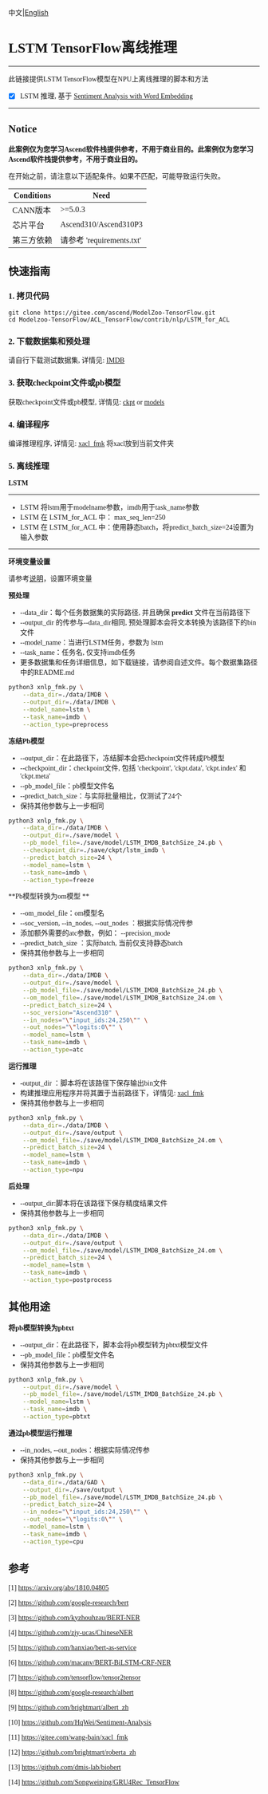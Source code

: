 中文|[English](README_EN.md)
# <font face="微软雅黑">

# LSTM TensorFlow离线推理

***
此链接提供LSTM TensorFlow模型在NPU上离线推理的脚本和方法

* [x] LSTM 推理, 基于 [Sentiment Analysis with Word Embedding](https://github.com/HqWei/Sentiment-Analysis)

***

## Notice
**此案例仅为您学习Ascend软件栈提供参考，不用于商业目的。此案例仅为您学习Ascend软件栈提供参考，不用于商业目的。**

在开始之前，请注意以下适配条件。如果不匹配，可能导致运行失败。

| Conditions | Need |
| --- | --- |
| CANN版本 | >=5.0.3 |
| 芯片平台| Ascend310/Ascend310P3 |
| 第三方依赖| 请参考 'requirements.txt' |

## 快速指南

### 1. 拷贝代码
```shell
git clone https://gitee.com/ascend/ModelZoo-TensorFlow.git
cd Modelzoo-TensorFlow/ACL_TensorFlow/contrib/nlp/LSTM_for_ACL
```

### 2. 下载数据集和预处理

请自行下载测试数据集, 详情见: [IMDB](./data/IMDB/README.md)

### 3. 获取checkpoint文件或pb模型

获取checkpoint文件或pb模型, 详情见: [ckpt](./save/ckpt/README.md) or [models](./save/model/README.md)

### 4. 编译程序
编译推理程序, 详情见: [xacl_fmk](./xacl_fmk/README.md)
将xacl放到当前文件夹

### 5. 离线推理

**LSTM**
***
* LSTM 将lstm用于modelname参数，imdb用于task_name参数
* LSTM 在 LSTM_for_ACL 中： max_seq_len=250
* LSTM 在 LSTM_for_ACL 中：使用静态batch，将predict_batch_size=24设置为输入参数
***
**环境变量设置**

  请参考[说明](https://gitee.com/ascend/ModelZoo-TensorFlow/wikis/02.%E7%A6%BB%E7%BA%BF%E6%8E%A8%E7%90%86%E6%A1%88%E4%BE%8B/Ascend%E5%B9%B3%E5%8F%B0%E6%8E%A8%E7%90%86%E7%8E%AF%E5%A2%83%E5%8F%98%E9%87%8F%E8%AE%BE%E7%BD%AE?sort_id=6458719)，设置环境变量

**预处理**
* --data_dir：每个任务数据集的实际路径, 并且确保 **predict** 文件在当前路径下
* --output_dir 的传参与--data_dir相同, 预处理脚本会将文本转换为该路径下的bin文件
* --model_name：当进行LSTM任务，参数为 lstm
* --task_name：任务名, 仅支持imdb任务
* 更多数据集和任务详细信息，如下载链接，请参阅自述文件。每个数据集路径中的README.md
```Bash
python3 xnlp_fmk.py \
    --data_dir=./data/IMDB \
    --output_dir=./data/IMDB \
    --model_name=lstm \
    --task_name=imdb \
    --action_type=preprocess

```

**冻结Pb模型**
* --output_dir：在此路径下，冻结脚本会把checkpoint文件转成Pb模型
* --checkpoint_dir：checkpoint文件, 包括 'checkpoint', 'ckpt.data', 'ckpt.index' 和 'ckpt.meta'
* --pb_model_file：pb模型文件名
* --predict_batch_size：与实际批量相比，仅测试了24个
* 保持其他参数与上一步相同
```Bash
python3 xnlp_fmk.py \
    --data_dir=./data/IMDB \
    --output_dir=./save/model \
    --pb_model_file=./save/model/LSTM_IMDB_BatchSize_24.pb \
    --checkpoint_dir=./save/ckpt/lstm_imdb \
    --predict_batch_size=24 \
    --model_name=lstm \
    --task_name=imdb \
    --action_type=freeze

```

**Pb模型转换为om模型 **
* --om_model_file：om模型名
* --soc_version, --in_nodes, --out_nodes ：根据实际情况传参
* 添加额外需要的atc参数，例如： --precision_mode
* --predict_batch_size ：实际batch, 当前仅支持静态batch
* 保持其他参数与上一步相同
```Bash
python3 xnlp_fmk.py \
    --data_dir=./data/IMDB \
    --output_dir=./save/model \
    --pb_model_file=./save/model/LSTM_IMDB_BatchSize_24.pb \
    --om_model_file=./save/model/LSTM_IMDB_BatchSize_24.om \
    --predict_batch_size=24 \
    --soc_version="Ascend310" \
    --in_nodes="\"input_ids:24,250\"" \
    --out_nodes="\"logits:0\"" \
    --model_name=lstm \
    --task_name=imdb \
    --action_type=atc

```

**运行推理**
* -output_dir ：脚本将在该路径下保存输出bin文件
* 构建推理应用程序并将其置于当前路径下，详情见: [xacl_fmk](./xacl_fmk/README.md)
* 保持其他参数与上一步相同
```Bash
python3 xnlp_fmk.py \
    --data_dir=./data/IMDB \
    --output_dir=./save/output \
    --om_model_file=./save/model/LSTM_IMDB_BatchSize_24.om \
    --predict_batch_size=24 \
    --model_name=lstm \
    --task_name=imdb \
    --action_type=npu

```

**后处理**
* --output_dir:脚本将在该路径下保存精度结果文件
* 保持其他参数与上一步相同
```Bash
python3 xnlp_fmk.py \
    --data_dir=./data/IMDB \
    --output_dir=./save/output \
    --om_model_file=./save/model/LSTM_IMDB_BatchSize_24.om \
    --predict_batch_size=24 \
    --model_name=lstm \
    --task_name=imdb \
    --action_type=postprocess

```

## 其他用途
**将pb模型转换为pbtxt**
* --output_dir：在此路径下，脚本会将pb模型转为pbtxt模型文件
* --pb_model_file：pb模型文件名
* 保持其他参数与上一步相同
```Bash
python3 xnlp_fmk.py \
    --output_dir=./save/model \
    --pb_model_file=./save/model/LSTM_IMDB_BatchSize_24.pb \
    --model_name=lstm \
    --task_name=imdb \
    --action_type=pbtxt

```

**通过pb模型运行推理**
* --in_nodes, --out_nodes：根据实际情况传参
* 保持其他参数与上一步相同
```Bash
python3 xnlp_fmk.py \
    --data_dir=./data/GAD \
    --output_dir=./save/output \
    --pb_model_file=./save/model/LSTM_IMDB_BatchSize_24.pb \
    --predict_batch_size=24 \
    --in_nodes="\"input_ids:24,250\"" \
    --out_nodes="\"logits:0\"" \
    --model_name=lstm \
    --task_name=imdb \
    --action_type=cpu

```

## 参考

[1] https://arxiv.org/abs/1810.04805

[2] https://github.com/google-research/bert

[3] https://github.com/kyzhouhzau/BERT-NER

[4] https://github.com/zjy-ucas/ChineseNER

[5] https://github.com/hanxiao/bert-as-service

[6] https://github.com/macanv/BERT-BiLSTM-CRF-NER

[7] https://github.com/tensorflow/tensor2tensor

[8] https://github.com/google-research/albert

[9] https://github.com/brightmart/albert_zh

[10] https://github.com/HqWei/Sentiment-Analysis

[11] https://gitee.com/wang-bain/xacl_fmk

[12] https://github.com/brightmart/roberta_zh

[13] https://github.com/dmis-lab/biobert

[14] https://github.com/Songweiping/GRU4Rec_TensorFlow

# </font>
